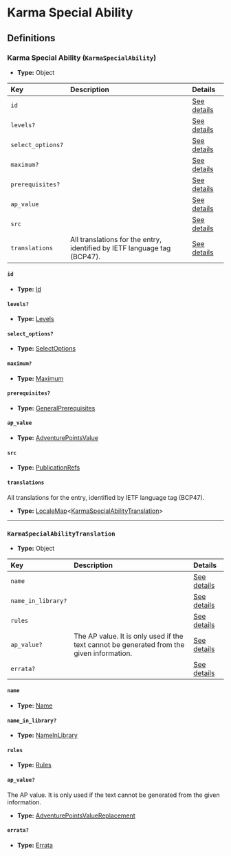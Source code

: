 # Karma Special Ability

## Definitions

### <a name="KarmaSpecialAbility"></a> Karma Special Ability (`KarmaSpecialAbility`)

- **Type:** Object

Key | Description | Details
:-- | :-- | :--
`id` |  | <a href="#KarmaSpecialAbility/id">See details</a>
`levels?` |  | <a href="#KarmaSpecialAbility/levels">See details</a>
`select_options?` |  | <a href="#KarmaSpecialAbility/select_options">See details</a>
`maximum?` |  | <a href="#KarmaSpecialAbility/maximum">See details</a>
`prerequisites?` |  | <a href="#KarmaSpecialAbility/prerequisites">See details</a>
`ap_value` |  | <a href="#KarmaSpecialAbility/ap_value">See details</a>
`src` |  | <a href="#KarmaSpecialAbility/src">See details</a>
`translations` | All translations for the entry, identified by IETF language tag (BCP47). | <a href="#KarmaSpecialAbility/translations">See details</a>

#### <a name="KarmaSpecialAbility/id"></a> `id`

- **Type:** <a href="#Id">Id</a>

#### <a name="KarmaSpecialAbility/levels"></a> `levels?`

- **Type:** <a href="#Levels">Levels</a>

#### <a name="KarmaSpecialAbility/select_options"></a> `select_options?`

- **Type:** <a href="#SelectOptions">SelectOptions</a>

#### <a name="KarmaSpecialAbility/maximum"></a> `maximum?`

- **Type:** <a href="#Maximum">Maximum</a>

#### <a name="KarmaSpecialAbility/prerequisites"></a> `prerequisites?`

- **Type:** <a href="../_Prerequisite.md#GeneralPrerequisites">GeneralPrerequisites</a>

#### <a name="KarmaSpecialAbility/ap_value"></a> `ap_value`

- **Type:** <a href="#AdventurePointsValue">AdventurePointsValue</a>

#### <a name="KarmaSpecialAbility/src"></a> `src`

- **Type:** <a href="../source/_PublicationRef.md#PublicationRefs">PublicationRefs</a>

#### <a name="KarmaSpecialAbility/translations"></a> `translations`

All translations for the entry, identified by IETF language tag (BCP47).

- **Type:** <a href="../_LocaleMap.md#LocaleMap">LocaleMap</a>&lt;<a href="#KarmaSpecialAbilityTranslation">KarmaSpecialAbilityTranslation</a>&gt;

---

### <a name="KarmaSpecialAbilityTranslation"></a> `KarmaSpecialAbilityTranslation`

- **Type:** Object

Key | Description | Details
:-- | :-- | :--
`name` |  | <a href="#KarmaSpecialAbilityTranslation/name">See details</a>
`name_in_library?` |  | <a href="#KarmaSpecialAbilityTranslation/name_in_library">See details</a>
`rules` |  | <a href="#KarmaSpecialAbilityTranslation/rules">See details</a>
`ap_value?` | The AP value. It is only used if the text cannot be generated from the given information. | <a href="#KarmaSpecialAbilityTranslation/ap_value">See details</a>
`errata?` |  | <a href="#KarmaSpecialAbilityTranslation/errata">See details</a>

#### <a name="KarmaSpecialAbilityTranslation/name"></a> `name`

- **Type:** <a href="#Name">Name</a>

#### <a name="KarmaSpecialAbilityTranslation/name_in_library"></a> `name_in_library?`

- **Type:** <a href="#NameInLibrary">NameInLibrary</a>

#### <a name="KarmaSpecialAbilityTranslation/rules"></a> `rules`

- **Type:** <a href="#Rules">Rules</a>

#### <a name="KarmaSpecialAbilityTranslation/ap_value"></a> `ap_value?`

The AP value. It is only used if the text cannot be generated from the
given information.

- **Type:** <a href="#AdventurePointsValueReplacement">AdventurePointsValueReplacement</a>

#### <a name="KarmaSpecialAbilityTranslation/errata"></a> `errata?`

- **Type:** <a href="../source/_Erratum.md#Errata">Errata</a>
